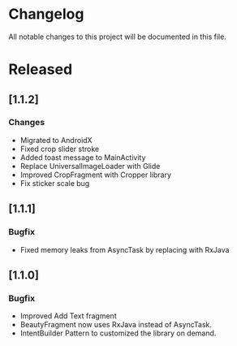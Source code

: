 # Changelog
All notable changes to this project will be documented in this file.

# Released

## [1.1.2]
### Changes
- Migrated to AndroidX
- Fixed crop slider stroke
- Added toast message to MainActivity
- Replace UniversalImageLoader with Glide
- Improved CropFragment with Cropper library
- Fix sticker scale bug

## [1.1.1]
### Bugfix
- Fixed memory leaks from AsyncTask by replacing with RxJava

## [1.1.0]
### Bugfix
- Improved Add Text fragment
- BeautyFragment now uses RxJava instead of AsyncTask.
- IntentBuilder Pattern to customized the library on demand.